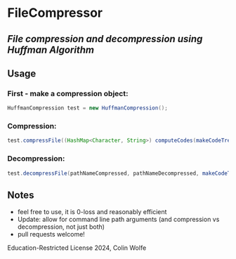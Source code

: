 # FileCompressor
## *File compression and decompression using Huffman Algorithm*

## Usage
### First - make a compression object:
```java
HuffmanCompression test = new HuffmanCompression();
```
### Compression: 
```java
test.compressFile((HashMap<Character, String>) computeCodes(makeCodeTree((HashMap<Character, Long>) countFrequencies(pathName))), pathName, pathNameCompressed); //Where pathName is current file and pathNameCompressed is the desired filename
```
### Decompression:
```java
test.decompressFile(pathNameCompressed, pathNameDecompressed, makeCodeTree((HashMap<Character, Long>) countFrequencies(pathName))); //Where pathNameCompressed is current file and pathNameDecompressed is the desired filename
```

## Notes
+ feel free to use, it is 0-loss and reasonably efficient
+ Update: allow for command line path arguments (and compression vs decompression, not just both)
+ pull requests welcome!

Education-Restricted License 2024, Colin Wolfe
